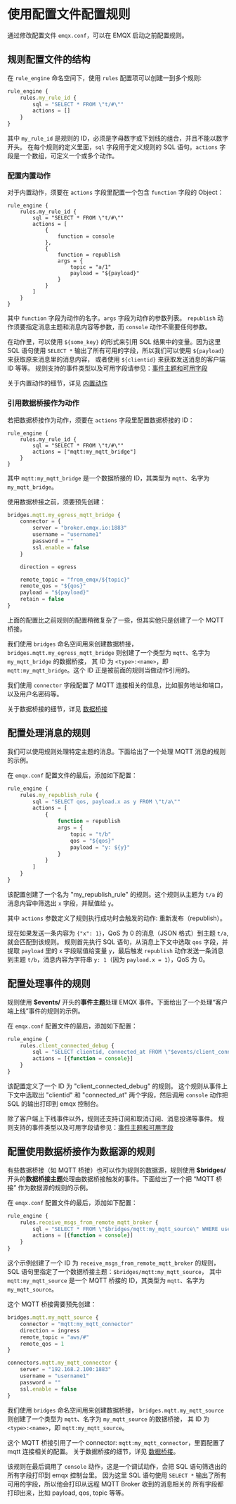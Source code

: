 # 使用配置文件配置规则

通过修改配置文件 `emqx.conf`，可以在 EMQX 启动之前配置规则。

## 规则配置文件的结构

在 `rule_engine` 命名空间下，使用 `rules` 配置项可以创建一到多个规则:

```js
rule_engine {
    rules.my_rule_id {
        sql = "SELECT * FROM \"t/#\""
        actions = []
    }
}
```

其中 `my_rule_id` 是规则的 ID，必须是字母数字或下划线的组合，并且不能以数字开头。
在每个规则的定义里面，`sql` 字段用于定义规则的 SQL 语句。`actions` 字段是一个数组，可定义一个或多个动作。

### 配置内置动作

对于内置动作，须要在 `actions` 字段里配置一个包含 `function` 字段的 Object：

```js{1-4,15-17}
rule_engine {
    rules.my_rule_id {
        sql = "SELECT * FROM \"t/#\""
        actions = [
            {
                function = console
            },
            {
                function = republish
                args = {
                    topic = "a/1"
                    payload = "${payload}"
                }
            }
        ]
    }
}
```

其中 `function` 字段为动作的名字。`args` 字段为动作的参数列表。
`republish` 动作须要指定消息主题和消息内容等参数，而 `console` 动作不需要任何参数。

在动作里，可以使用 `${some_key}` 的形式来引用 SQL 结果中的变量。因为这里 SQL 语句使用 `SELECT *`
输出了所有可用的字段，所以我们可以使用 `${payload}` 来获取原来消息里的消息内容，
或者使用 `${clientid}` 来获取发送消息的客户端 ID 等等。
规则支持的事件类型以及可用字段请参见：[事件主题和可用字段](./rule-engine_field.md)

关于内置动作的细节，详见 [内置动作](./rule-engine_builtin_actions.md)

### 引用数据桥接作为动作

若把数据桥接作为动作，须要在 `actions` 字段里配置数据桥接的 ID：

```js{1-3,5-6}
rule_engine {
    rules.my_rule_id {
        sql = "SELECT * FROM \"t/#\""
        actions = ["mqtt:my_mqtt_bridge"]
    }
}
```

其中 `mqtt:my_mqtt_bridge` 是一个数据桥接的 ID，其类型为 `mqtt`、名字为 `my_mqtt_bridge`。

使用数据桥接之前，须要预先创建：

```js
bridges.mqtt.my_egress_mqtt_bridge {
    connector = {
        server = "broker.emqx.io:1883"
        username = "username1"
        password = ""
        ssl.enable = false
    }

    direction = egress

    remote_topic = "from_emqx/${topic}"
    remote_qos = "${qos}"
    payload = "${payload}"
    retain = false
}
```

上面的配置比之前规则的配置稍微复杂了一些，但其实他只是创建了一个 MQTT 桥接。

我们使用 `bridges` 命名空间用来创建数据桥接，
`bridges.mqtt.my_egress_mqtt_bridge` 则创建了一个类型为 `mqtt`、名字为 `my_mqtt_bridge` 的数据桥接，
其 ID 为 `<type>:<name>`，即 `mqtt:my_mqtt_bridge`。这个 ID 正是被前面的规则当做动作引用的。

我们使用 `connector` 字段配置了 MQTT 连接相关的信息，比如服务地址和端口，以及用户名密码等。

关于数据桥接的细节，详见 [数据桥接](./data-bridges.md)

## 配置处理消息的规则

我们可以使用规则处理特定主题的消息。下面给出了一个处理 MQTT 消息的规则的示例。

在 `emqx.conf` 配置文件的最后，添加如下配置：

```js
rule_engine {
    rules.my_republish_rule {
        sql = "SELECT qos, payload.x as y FROM \"t/a\""
        actions = [
            {
                function = republish
                args = {
                    topic = "t/b"
                    qos = "${qos}"
                    payload = "y: ${y}"
                }
            }
        ]
    }
}
```

该配置创建了一个名为 "my_republish_rule" 的规则。这个规则从主题为 `t/a` 的消息内容中筛选出 `x` 字段，并赋值给 `y`。

其中 `actions` 参数定义了规则执行成功时会触发的动作: 重新发布（republish）。

现在如果发送一条内容为 `{"x": 1}`，QoS 为 0 的消息（JSON 格式）到主题 `t/a`, 就会匹配到该规则。
规则首先执行 SQL 语句，从消息上下文中选取 `qos` 字段，并提取 `payload` 里的 `x` 字段赋值给变量 `y`，最后触发 `republish` 动作发送一条消息到主题 `t/b`，消息内容为字符串 `y: 1`（因为 `payload.x = 1`），QoS 为 0。

## 配置处理事件的规则

规则使用 **$events/** 开头的**事件主题**处理 EMQX 事件。下面给出了一个处理“客户端上线”事件的规则的示例。

在 `emqx.conf` 配置文件的最后，添加如下配置：

```js
rule_engine {
    rules.client_connected_debug {
        sql = "SELECT clientid, connected_at FROM \"$events/client_connected\" WHERE username = 'emqx'"
        actions = [{function = console}]
    }
}
```

该配置定义了一个 ID 为 "client_connected_debug" 的规则。
这个规则从事件上下文中选取出 "clientid" 和 "connected_at" 两个字段，然后调用 `console` 动作把 SQL 的输出打印到 emqx 控制台。

除了客户端上下线事件以外，规则还支持订阅和取消订阅、消息投递等事件。
规则支持的事件类型以及可用字段请参见：[事件主题和可用字段](./rule-engine_field.md)

## 配置使用数据桥接作为数据源的规则

有些数据桥接（如 MQTT 桥接）也可以作为规则的数据源，规则使用 **$bridges/** 开头的**数据桥接主题**处理由数据桥接触发的事件。下面给出了一个把 “MQTT 桥接” 作为数据源的规则的示例。

在 `emqx.conf` 配置文件的最后，添加如下配置：

```js
rule_engine {
    rules.receive_msgs_from_remote_mqtt_broker {
        sql = "SELECT * FROM \"$bridges/mqtt:my_mqtt_source\" WHERE username = 'emqx'"
        actions = [{function = console}]
    }
}
```

这个示例创建了一个 ID 为 `receive_msgs_from_remote_mqtt_broker` 的规则，
SQL 语句里指定了一个数据桥接主题：`$bridges/mqtt:my_mqtt_source`，
其中 `mqtt:my_mqtt_source` 是一个 MQTT 桥接的 ID，其类型为 `mqtt`、名字为 `my_mqtt_source`。

这个 MQTT 桥接需要预先创建：

```js
bridges.mqtt.my_mqtt_source {
    connector = "mqtt:my_mqtt_connector"
    direction = ingress
    remote_topic = "aws/#"
    remote_qos = 1
}

connectors.mqtt.my_mqtt_connector {
    server = "192.168.2.100:1883"
    username = "username1"
    password = ""
    ssl.enable = false
}
```

我们使用 `bridges` 命名空间用来创建数据桥接，
`bridges.mqtt.my_mqtt_source` 则创建了一个类型为 `mqtt`、名字为 `my_mqtt_source` 的数据桥接，
其 ID 为 `<type>:<name>`，即 `mqtt:my_mqtt_source`。

这个 MQTT 桥接引用了一个 connector: `mqtt:my_mqtt_connector`，里面配置了 mqtt 连接相关的配置。
关于数据桥接的细节，详见 [数据桥接](./data-bridges.md)。

该规则在最后调用了 `console` 动作，这是一个调试动作，会把 SQL 语句筛选出的所有字段打印到 emqx 控制台里。
因为这里 SQL 语句使用 `SELECT *` 输出了所有可用的字段，所以他会打印从远程 MQTT Broker 收到的消息相关的
所有字段都打印出来，比如 payload, qos, topic 等等。
